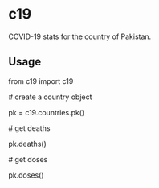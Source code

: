 c19
===

COVID-19 stats for the country of Pakistan.


Usage
-----

from c19 import c19

\# create a country object

pk = c19.countries.pk()

\# get deaths

pk.deaths()

\# get doses

pk.doses()

